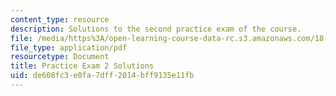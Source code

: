 ```yaml
---
content_type: resource
description: Solutions to the second practice exam of the course.
file: /media/https%3A/open-learning-course-data-rc.s3.amazonaws.com/18-01-single-variable-calculus-fall-2006/de608fc3e0fa7dff2014bff9135e11fb_prexam2asol.pdf
file_type: application/pdf
resourcetype: Document
title: Practice Exam 2 Solutions
uid: de608fc3-e0fa-7dff-2014-bff9135e11fb
---
```

